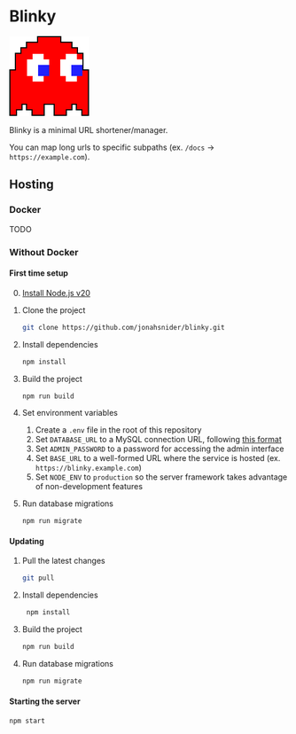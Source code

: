 # Blinky

![Blinky](./src/assets/blinky.png)

Blinky is a minimal URL shortener/manager.

You can map long urls to specific subpaths (ex. `/docs` -> `https://example.com`).

## Hosting

### Docker

TODO

### Without Docker

#### First time setup

0. [Install Node.js v20](https://nodejs.org/en/download/)

1. Clone the project

   ```sh
   git clone https://github.com/jonahsnider/blinky.git
   ```

2. Install dependencies

   ```sh
   npm install
   ```

3. Build the project

   ```sh
   npm run build
   ```

4. Set environment variables

   1. Create a `.env` file in the root of this repository
   2. Set `DATABASE_URL` to a MySQL connection URL, following [this format](https://www.prisma.io/docs/orm/overview/databases/mysql#connection-url)
   3. Set `ADMIN_PASSWORD` to a password for accessing the admin interface
   4. Set `BASE_URL` to a well-formed URL where the service is hosted (ex. `https://blinky.example.com`)
   5. Set `NODE_ENV` to `production` so the server framework takes advantage of non-development features

5. Run database migrations

   ```sh
   npm run migrate
   ```

#### Updating

1. Pull the latest changes

   ```sh
   git pull
   ```

2. Install dependencies

   ```sh
    npm install
   ```

3. Build the project

   ```sh
   npm run build
   ```

4. Run database migrations

   ```sh
   npm run migrate
   ```

#### Starting the server

```sh
npm start
```
